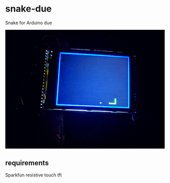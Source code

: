 # snake-due
Snake for Arduino due

![classic snake](https://github.com/geoffrey-vl/snake-due/blob/master/readme.gif)

## requirements
Sparkfun resistive touch tft
